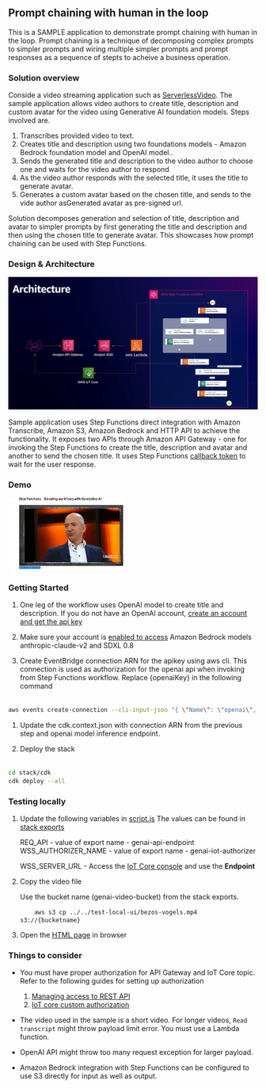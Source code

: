 
## Prompt chaining with human in the loop
This is a SAMPLE application to demonstrate prompt chaining with human in the loop. Prompt chaining is a technique of decomposing complex prompts to simpler prompts and wiring multiple simpler prompts and prompt responses as a sequence of stepts to acheive a business operation. 

### Solution overview
Conside a video streaming application such as [ServerlessVideo](https://serverlessland.com/explore/serverlessvideo). The sample application allows video authors to create title, description and custom avatar for the video using Generative AI foundation models. Steps involved are. 
1. Transcribes provided video to text.
1. Creates title and description using two foundations models - Amazon Bedrock foundation model and OpenAI model..
1. Sends the generated title and description to the video author to choose one and waits for the video author to respond
1. As the video author responds with the selected title, it uses the title to generate avatar.
1. Generates a custom avatar based on the chosen title, and sends to the vide author asGenerated avatar as pre-signed url.

Solution decomposes generation and selection of title, description and avatar to simpler prompts by first generating the title and description and then using the chosen title to generate avatar. This showcases how prompt chaining can be used with Step Functions.

### Design & Architecture

![image](./arch.png)

Sample application uses Step Functions direct integration with Amazon Transcribe, Amazon S3, Amazon Bedrock and HTTP API to achieve the functionality. It exposes two APIs through Amazon API Gateway - one for invoking the Step Functions to create the title, description and avatar and another to send the chosen title.
It uses Step Functions [callback token](https://docs.aws.amazon.com/step-functions/latest/dg/callback-task-sample-sqs.html) to wait for the user response.

### Demo
![sample](./demo.gif)
### Getting Started

1. One leg of the workflow uses OpenAI model to create title and description. If you do not have an OpenAI account, [create an account and get the api key](https://platform.openai.com/docs/quickstart?context=python)

1. Make sure your account is [enabled to access](https://console.aws.amazon.com/bedrock/home?#/modelaccess) Amazon Bedrock models anthropic-claude-v2 and SDXL 0.8 

1. Create EventBridge connection ARN for the apikey using aws cli. This connection is used as authorization for the openai api when invoking from Step Functions workflow. Replace {openaiKey} in the following command
```bash

aws events create-connection --cli-input-json "{ \"Name\": \"openai\", \"AuthorizationType\": \"API_KEY\", \"AuthParameters\": {\"ApiKeyAuthParameters\": { \"ApiKeyName\": \"Authorization\",  \"ApiKeyValue\": \"Bearer (openaiKey)\" } }} "

```
1. Update the cdk.context.json with connection ARN from the previous step and openai model inference endpoint.

1. Deploy the stack
```bash

cd stack/cdk
cdk deploy --all

```
### Testing locally

1. Update the following variables in [script.js](./test-local-ui/script.js)
    The values can be found in [stack exports](https://console.aws.amazon.com/cloudformation/home)

    REQ_API - value of export name -  genai-api-endpoint
    WSS_AUTHORIZER_NAME - value of export name - genai-iot-authorizer

    WSS_SERVER_URL - Access the [IoT Core console](https://console.aws.amazon.com/iot/home?#/test) and use the **Endpoint** 

2. Copy the video file

    Use the bucket name (genai-video-bucket) from the stack exports.
    ```
        aws s3 cp ../../test-local-ui/bezos-vogels.mp4 s3://{bucketname}

    ```
3. Open the [HTML page](../../test-local-ui/index.html) in browser


### Things to consider
- You must have proper authorization for API Gateway and IoT Core topic. Refer to the following guides for setting up authorization
    1. [Managing access to REST API](https://docs.aws.amazon.com/apigateway/latest/developerguide/apigateway-control-access-to-api.html)
    2. [IoT core custom authorization](https://docs.aws.amazon.com/iot/latest/developerguide/config-custom-auth.html)

- The video used in the sample is a short video. For longer videos, `Read transcript` might throw payload limit error. You must use a Lambda function.
- OpenAI API might throw too many request exception for larger payload.
- Amazon Bedrock integration with Step Functions can be configured to use S3 directly for input as well as output. 

